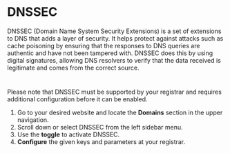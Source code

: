# DNSSEC


DNSSEC (Domain Name System Security Extensions) is a set of extensions to DNS that adds a layer of security. 
It helps protect against attacks such as cache poisoning by ensuring that the responses to DNS queries are authentic and have not been tampered with. 
DNSSEC does this by using digital signatures, allowing DNS resolvers to verify that the data received is legitimate and comes from the correct source.

<br>


<div class="info custom-block" style="padding-top: 8px">
Please note that DNSSEC must be supported by your registrar and requires additional configuration before it can be enabled.
</div>




1. Go to your desired website and locate the **Domains** section in the upper navigation.
2. Scroll down or select DNSSEC from the left sidebar menu.
3. Use the **toggle** to activate DNSSEC.
4. **Configure** the given keys and parameters at your registrar.

